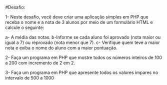 #Desafio:

1- Neste desafio, você deve criar uma aplicação simples em PHP que receba o nome e a nota de 3
alunos por meio de um formulário HTML e calcule o seguinte:

a- A média das notas.
b-Informe se cada aluno foi aprovado (nota maior ou igual a 7) ou reprovado (nota menor que 7).
c- Verifique quem teve a maior nota e exiba o nome do aluno com a maior pontuação.

2- Faça um programa em PHP que mostre todos os números inteiros de 100 a 200 com incremento de 2 em 2.

3- Faça um programa em PHP que apresente todos os valores ímpares no intervalo de 500 a 1000
